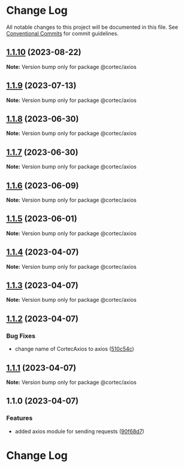 # Change Log

All notable changes to this project will be documented in this file.
See [Conventional Commits](https://conventionalcommits.org) for commit guidelines.

## [1.1.10](https://github.com/saswatds/cortec/compare/@cortec/axios@1.1.9...@cortec/axios@1.1.10) (2023-08-22)

**Note:** Version bump only for package @cortec/axios

## [1.1.9](https://github.com/saswatds/cortec/compare/@cortec/axios@1.1.8...@cortec/axios@1.1.9) (2023-07-13)

**Note:** Version bump only for package @cortec/axios

## [1.1.8](https://github.com/saswatds/cortec/compare/@cortec/axios@1.1.7...@cortec/axios@1.1.8) (2023-06-30)

**Note:** Version bump only for package @cortec/axios

## [1.1.7](https://github.com/saswatds/cortec/compare/@cortec/axios@1.1.6...@cortec/axios@1.1.7) (2023-06-30)

**Note:** Version bump only for package @cortec/axios

## [1.1.6](https://github.com/saswatds/cortec/compare/@cortec/axios@1.1.5...@cortec/axios@1.1.6) (2023-06-09)

**Note:** Version bump only for package @cortec/axios

## [1.1.5](https://github.com/saswatds/cortec/compare/@cortec/axios@1.1.4...@cortec/axios@1.1.5) (2023-06-01)

**Note:** Version bump only for package @cortec/axios

## [1.1.4](https://github.com/saswatds/cortec/compare/@cortec/axios@1.1.3...@cortec/axios@1.1.4) (2023-04-07)

**Note:** Version bump only for package @cortec/axios

## [1.1.3](https://github.com/saswatds/cortec/compare/@cortec/axios@1.1.2...@cortec/axios@1.1.3) (2023-04-07)

**Note:** Version bump only for package @cortec/axios

## [1.1.2](https://github.com/saswatds/cortec/compare/@cortec/axios@1.1.1...@cortec/axios@1.1.2) (2023-04-07)

### Bug Fixes

- change name of CortecAxios to axios ([510c54c](https://github.com/saswatds/cortec/commit/510c54cd07387f3130f17cba3e2722ef0af2553f))

## [1.1.1](https://github.com/saswatds/cortec/compare/@cortec/axios@1.1.0...@cortec/axios@1.1.1) (2023-04-07)

**Note:** Version bump only for package @cortec/axios

## 1.1.0 (2023-04-07)

### Features

- added axios module for sending requests ([90f68d7](https://github.com/saswatds/cortec/commit/90f68d7c3460fc5d60d1ff2d07d505d0f9232e60))

# Change Log
